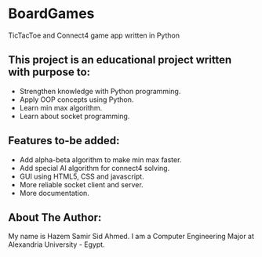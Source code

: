 # BoardGames

TicTacToe and Connect4 game app written in Python


This project is an educational project written with purpose to:
-
- Strengthen knowledge with Python programming.
- Apply OOP concepts using Python.
- Learn min max algorithm.
- Learn about socket programming.

Features to-be added:
-
- Add alpha-beta algorithm to make min max faster.
- Add special AI algorithm for connect4 solving.
- GUI using HTML5, CSS and javascript.
- More reliable socket client and server.
- More documentation.

About The Author:
-
My name is Hazem Samir Sid Ahmed. I am a Computer Engineering Major at Alexandria University - Egypt.